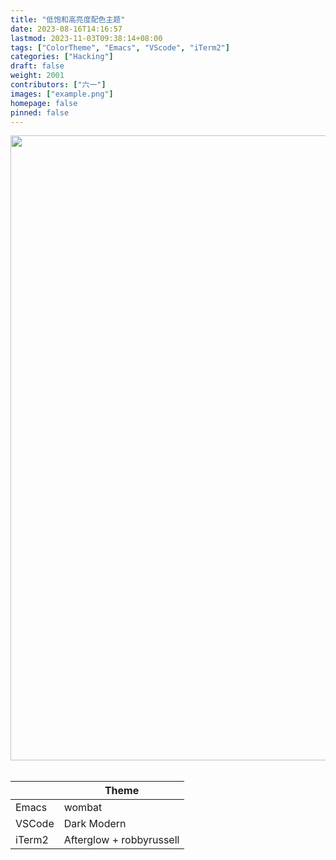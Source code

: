 ```yaml
---
title: "低饱和高亮度配色主题"
date: 2023-08-16T14:16:57
lastmod: 2023-11-03T09:38:14+08:00
tags: ["ColorTheme", "Emacs", "VScode", "iTerm2"]
categories: ["Hacking"]
draft: false
weight: 2001
contributors: ["六一"]
images: ["example.png"]
homepage: false
pinned: false
---
```


<img src="/pic/日志/低饱和高亮度配色主题/example.png" width="1000" /> <br/> <br/>

|        | Theme                    |
|--------|--------------------------|
| Emacs  | wombat                   |
| VSCode | Dark Modern              |
| iTerm2 | Afterglow + robbyrussell |

